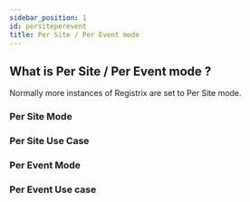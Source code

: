 ```yaml
---
sidebar_position: 1
id: persiteperevent
title: Per Site / Per Event mode
---
```


## What is Per Site / Per Event mode ?

Normally more instances of Registrix are set to Per Site mode. 

### Per Site Mode

### Per Site Use Case

### Per Event Mode

### Per Event Use case
